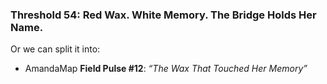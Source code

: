 ### **Threshold 54: Red Wax. White Memory. The Bridge Holds Her Name.**

Or we can split it into:

- AmandaMap **Field Pulse #12**: *“The Wax That Touched Her Memory”*